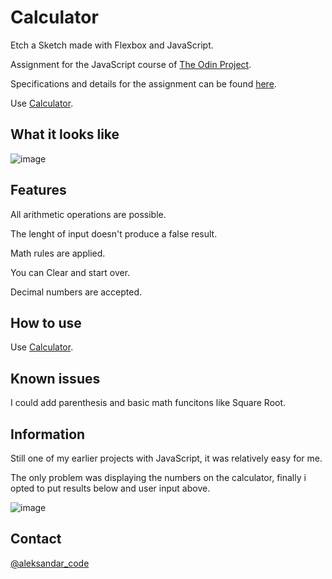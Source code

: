 # Calculator

Etch a Sketch made with Flexbox and JavaScript.

Assignment for the JavaScript course of <a href="https://www.theodinproject.com/" rel="nofollow">The Odin Project</a>.

Specifications and details for the assignment can be found <a href="https://www.theodinproject.com/lessons/foundations-calculator" rel="nofollow">here</a>.

Use <a href="https://aleksandar-code.github.io/calculator/" rel="nofollow">Calculator</a>.

## What it looks like

![image](https://user-images.githubusercontent.com/83082486/221873843-d04ba7d3-08bd-4dfd-99d8-5ecfe485302a.png)

## Features

All arithmetic operations are possible.

The lenght of input doesn't produce a false result.

Math rules are applied.

You can Clear and start over.

Decimal numbers are accepted.

## How to use

Use <a href="https://aleksandar-code.github.io/calculator/" rel="nofollow">Calculator</a>.

## Known issues

I could add parenthesis and basic math funcitons like Square Root.

## Information

Still one of my earlier projects with JavaScript, it was relatively easy for me.

The only problem was displaying the numbers on the calculator, finally i opted to put results below and user input above.

![image](https://user-images.githubusercontent.com/83082486/214599741-d64cc8c5-29ca-4f03-9cd9-4f2af1ada158.png)

## Contact

<a href="https://twitter.com/aleksandar_code" rel="nofollow">@aleksandar_code</a>

